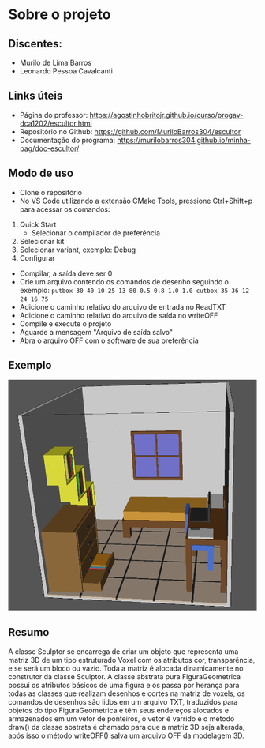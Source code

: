 # Sobre o projeto

## Discentes:
- Murilo de Lima Barros
- Leonardo Pessoa Cavalcanti

## Links úteis
- Página do professor: https://agostinhobritojr.github.io/curso/progav-dca1202/escultor.html
- Repositório no Github: https://github.com/MuriloBarros304/escultor
- Documentação do programa: https://murilobarros304.github.io/minha-pag/doc-escultor/

## Modo de uso
- Clone o repositório
- No VS Code utilizando a extensão CMake Tools, pressione Ctrl+Shift+p para acessar os comandos:
1. Quick Start
    - Selecionar o compilador de preferência 
2. Selecionar kit
3. Selecionar variant, exemplo: Debug
4. Configurar
- Compilar, a saída deve ser 0
- Crie um arquivo contendo os comandos de desenho seguindo o exemplo:
    `putbox 30 40 10 25 13 80 0.5 0.8 1.0 1.0
    cutbox 35 36 12 24 16 75`
- Adicione o caminho relativo do arquivo de entrada no ReadTXT
- Adicione o caminho relativo do arquivo de saída no writeOFF
- Compile e execute o projeto
- Aguarde a mensagem "Arquivo de saída salvo"
- Abra o arquivo OFF com o software de sua preferência

## Exemplo
![Modelagem de demonstração](https://github.com/MuriloBarros304/escultor/blob/main/img-geomview.png?raw-true)

## Resumo
A classe Sculptor se encarrega de criar um objeto que representa uma matriz 3D 
de um tipo estruturado Voxel com os atributos cor, transparência, e se será um 
bloco ou vazio. Toda a matriz é alocada dinamicamente no construtor da classe Sculptor.
A classe abstrata pura FiguraGeometrica possui os atributos básicos de uma figura 
e os passa por herança para todas as classes que realizam desenhos e cortes na 
matriz de voxels, os comandos de desenhos são lidos em um arquivo TXT, traduzidos 
para objetos do tipo FiguraGeometrica e têm seus endereços alocados e armazenados 
em um vetor de ponteiros, o vetor é varrido e o método draw() da classe abstrata 
é chamado para que a matriz 3D seja alterada, após isso o método writeOFF() salva
um arquivo OFF da modelagem 3D.